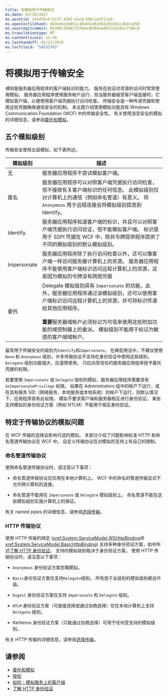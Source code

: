 ```yaml
---
title: 将模拟用于传输安全
ms.date: 03/30/2017
ms.assetid: 426df8cb-6337-4262-b2c0-b96c2edf21a9
ms.openlocfilehash: 803edee3e051c40a65ad63db620c65bcdbdcae50
ms.sourcegitcommit: 6b308cf6d627d78ee36dbbae8972a310ac7fd6c8
ms.translationtype: MT
ms.contentlocale: zh-CN
ms.lasthandoff: 01/23/2019
ms.locfileid: "54532703"
---
```

# <a name="using-impersonation-with-transport-security"></a>将模拟用于传输安全
*模拟*是服务器应用程序的客户端标识的能力。 服务在验证对资源的访问时常常使用模拟。 服务器应用程序使用服务帐户运行，但当服务器接受客户端连接时，它模拟客户端，以便使用客户端凭据执行访问检查。 传输安全是一种传递凭据和使用这些凭据确保通信安全的机制。 本主题介绍使用模拟功能具有 Windows Communication Foundation (WCF) 中的传输安全性。 有关使用消息安全的模拟的详细信息，请参阅[委托和模拟](../../../../docs/framework/wcf/feature-details/delegation-and-impersonation-with-wcf.md)。  
  
## <a name="five-impersonation-levels"></a>五个模拟级别  
 传输安全使用五级模拟，如下表所述。  
  
|模拟级别|描述|  
|-------------------------|-----------------|  
|无|服务器应用程序不尝试模拟客户端。|  
|匿名|服务器应用程序可以对照客户端凭据执行访问检查，但不接收有关客户端标识的任何信息。 此模拟级别仅对计算机上的通信（例如命名管道）有意义。 将 `Anonymous` 用于远程连接会将模拟级别提高到 Identify。|  
|Identify|服务器应用程序知道客户端的标识，并且可以对照客户端凭据执行访问验证，但不能模拟客户端。 标识是用于 SSPI 凭据在 WCF 中，除非令牌提供程序提供了不同的模拟级别的默认模拟级别。|  
|Impersonate|服务器应用程序除了执行访问检查以外，还可以像客户端一样访问服务器计算机上的资源。 服务器应用程序不能使用客户端标识访问远程计算机上的资源，这是因为模拟的令牌没有网络凭据|  
|委托|Delegate 模拟级别具有 `Impersonate` 的功能，此外，服务器应用程序通过该模拟级别，还可以使用客户端标识访问远程计算机上的资源，并可将标识传递给其他应用程序。<br /><br /> **重要**服务器域帐户必须标记为可信来使用这些附加功能的域控制器上的委派。 模拟级别不能用于标记为敏感的客户端域帐户。|  
  
 最常用于传输安全的级别为`Identify`和`Impersonate`。 在典型用法中，不建议使用 `None` 和 `Anonymous` 级别，许多传输协议不支持在身份验证中使用这些级别。 `Delegate` 级别功能强大，应谨慎使用。 只应向受信任的服务器应用程序授予委托凭据的权限。  
  
 若要使用 `Impersonate` 或 `Delegate` 级别的模拟，服务器应用程序需要具有 `SeImpersonatePrivilege` 权限。 如果在 Administrators 组中的帐户下运行，或在具有服务 SID（网络服务、本地服务或本地系统）的帐户下运行，则默认情况下，应用程序具有此权限。 模拟不要求客户端和服务器相互进行身份验证。 某些支持模拟的身份验证方案（例如 NTLM）不能用于相互身份验证。  
  
## <a name="transport-specific-issues-with-impersonation"></a>特定于传输协议的模拟问题  
 在 WCF 传输的选择会影响可选的模拟。 本部分介绍了问题影响标准 HTTP 和命名管道传输协议在 WCF 中。 自定义传输协议在对模拟的支持上有自己的限制。  
  
### <a name="named-pipe-transport"></a>命名管道传输协议  
 使用命名管道传输协议时，请注意以下事项：  
  
-   命名管道传输协议应仅用在本地计算机上。 WCF 中的命名的管道传输显式不允许跨计算机的连接。  
  
-   命名管道不能用在 `Impersonate` 或 `Delegate` 模拟级别上。 命名管道不能在这些模拟级别实施计算机上的保证。  
  
 有关 named pipes 的详细信息，请参阅[选择传输](../../../../docs/framework/wcf/feature-details/choosing-a-transport.md)。  
  
### <a name="http-transport"></a>HTTP 传输协议  
 使用 HTTP 传输的绑定 (<xref:System.ServiceModel.WSHttpBinding>并<xref:System.ServiceModel.BasicHttpBinding>) 支持多种身份验证方案，如中所述[了解 HTTP 身份验证](../../../../docs/framework/wcf/feature-details/understanding-http-authentication.md)。 支持的模拟级别取决于身份验证方案。 使用 HTTP 传输协议时，请注意以下事项：  
  
-   `Anonymous` 身份验证方案忽略模拟。  
  
-   `Basic`身份验证方案仅支持`Delegate`级别。 所有低于此级别的模拟级别都会升级。  
  
-   `Digest` 身份验证方案仅支持 `Impersonate` 和 `Delegate` 级别。  
  
-   `NTLM` 身份验证方案（可直接选择或通过协商选择）仅在本地计算机上支持 `Delegate` 级别。  
  
-   Kerberos 身份验证方案（只能通过协商选择）可用于任何受支持的模拟级别。  
  
 有关 HTTP 传输的详细信息，请参阅[选择传输](../../../../docs/framework/wcf/feature-details/choosing-a-transport.md)。  
  
## <a name="see-also"></a>请参阅
- [委托和模拟](../../../../docs/framework/wcf/feature-details/delegation-and-impersonation-with-wcf.md)
- [授权](../../../../docs/framework/wcf/feature-details/authorization-in-wcf.md)
- [如何：模拟服务上的客户端](../../../../docs/framework/wcf/how-to-impersonate-a-client-on-a-service.md)
- [了解 HTTP 身份验证](../../../../docs/framework/wcf/feature-details/understanding-http-authentication.md)

